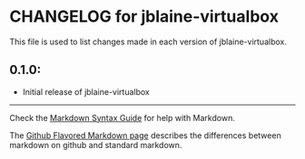 # CHANGELOG for jblaine-virtualbox

This file is used to list changes made in each version of jblaine-virtualbox.

## 0.1.0:

* Initial release of jblaine-virtualbox

- - -
Check the [Markdown Syntax Guide](http://daringfireball.net/projects/markdown/syntax) for help with Markdown.

The [Github Flavored Markdown page](http://github.github.com/github-flavored-markdown/) describes the differences between markdown on github and standard markdown.
